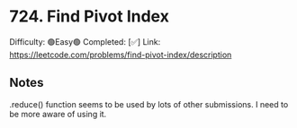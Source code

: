 # 724. Find Pivot Index

Difficulty: 🟢Easy🟢
Completed: [✅]
Link: https://leetcode.com/problems/find-pivot-index/description

## Notes

.reduce() function seems to be used by lots of other submissions. I need to be more aware of using it.
 